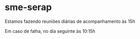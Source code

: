 # sme-serap


Estamos fazendo reuniões diárias de acompanhamento às 15h

Em caso de falha, no dia seguinte às 10:15h


